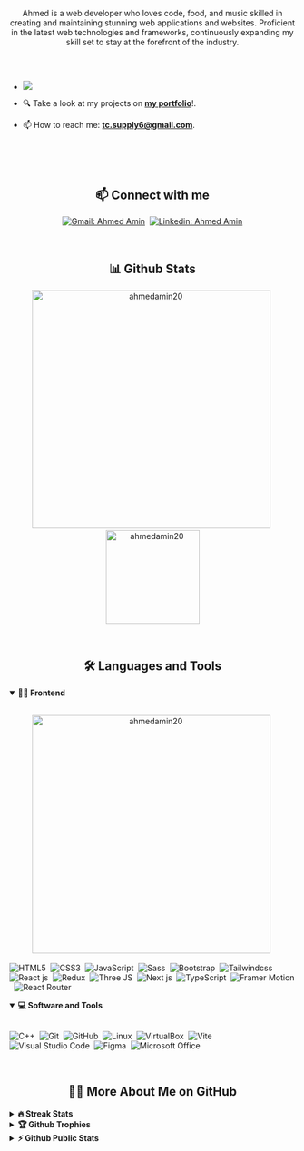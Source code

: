 <!-- Banner-->

<!-- ![Personal Profile Banner](./assets/cover3.png) -->

<p align="center">
Ahmed is a web developer who loves code, food, and music skilled in creating and
maintaining stunning web applications and websites. Proficient in the latest
web technologies and frameworks, continuously expanding my skill set to stay at the forefront
of the industry.
</p>

##

<br>
<!---
- Web illustrations by Storyset ( https://storyset.com/web )
--->
<!-- <img align="right" alt="GIF" src="./assets/programming-animate.svg" width="360px"/> -->


<be>

-  ![](https://komarev.com/ghpvc/?username=ahmedamin20)


- 🔍 Take a look at my projects on [**my portfolio**](https://portfolio-psi-pied-15.vercel.app/)!.

- 📫 How to reach me: **tc.supply6@gmail.com**.


<br>
<br>


<br>
<h2 align="center">📫 Connect with me</h2>

<div align = "center">
  
[![Gmail: Ahmed Amin](https://img.shields.io/badge/-gmail-red?style=for-the-badge&logo=Gmail&logoColor=white&link=mailto:tc.supply6@gmail.com)](mailto:tc.supply6@gmail.com)&nbsp;
[![Linkedin: Ahmed Amin](https://img.shields.io/badge/-linkedin-blue?style=for-the-badge&logo=Linkedin&logoColor=white&link=https://www.linkedin.com/in/ahmed-amin-2280a8149/)](https://www.linkedin.com/in/ahmed-amin-2280a8149/)

</div>

<br>
<h2 align="center">📊 Github Stats</h2>

<div align = "center">

<p align="center">
<img src="https://github-readme-stats.vercel.app/api?username=ahmedamin20&show_icons=true&theme=radical" alt="ahmedamin20" width="420"/>&nbsp;<img src="https://github-readme-stats.vercel.app/api/top-langs/?user=ahmedamin20&layout=compact&theme=radical" alt="ahmedamin20" height="165">
</p>

</div>
<br>

<h2 align="center">🛠️ Languages and Tools</h2>

<!-- <div align="center"> -->
<details open>
<summary><b>🏄‍♂️ Frontend</b></summary>
<br>
<p align="center">
  <img src="https://github-readme-stats.vercel.app/api/top-langs/?username=ahmedamin20&layout=compact"
  alt="ahmedamin20" width="420"/>&nbsp;
</p>

![HTML5](https://img.shields.io/badge/-HTML5-E34F26?style=for-the-badge&logo=html5&logoColor=white)&nbsp;
![CSS3](https://img.shields.io/badge/-CSS3-1572B6?style=for-the-badge&logo=css3)&nbsp;
![JavaScript](https://img.shields.io/badge/-JavaScript-black?style=for-the-badge&logo=javascript)&nbsp;
![Sass](https://img.shields.io/badge/-Sass-CC6699?style=for-the-badge&logo=sass&logoColor=white)&nbsp;
![Bootstrap](https://img.shields.io/badge/-Bootstrap-563D7C?style=for-the-badge&logo=bootstrap)&nbsp;
![Tailwindcss](https://img.shields.io/badge/Tailwind_CSS-38B2AC?style=for-the-badge&logo=tailwind-css&logoColor=white)&nbsp;
![React js](https://img.shields.io/badge/React-20232A?style=for-the-badge&logo=react&logoColor=61DAFB)&nbsp;
![Redux](https://img.shields.io/badge/Redux-593D88?style=for-the-badge&logo=redux&logoColor=white)&nbsp;
![Three JS](https://img.shields.io/badge/ThreeJs-black?style=for-the-badge&logo=three.js&logoColor=white)&nbsp;
![Next js](https://img.shields.io/badge/next%20js-000000?style=for-the-badge&logo=nextdotjs&logoColor=white)&nbsp;
![TypeScript](https://img.shields.io/badge/TypeScript-007ACC?style=for-the-badge&logo=typescript&logoColor=white)&nbsp;
![Framer Motion](https://img.shields.io/badge/Framer-black?style=for-the-badge&logo=framer&logoColor=blue)&nbsp;
![React Router](https://img.shields.io/badge/React_Router-CA4245?style=for-the-badge&logo=react-router&logoColor=white)&nbsp;
</details>






<details open>
<summary><b>💻 Software and Tools</b></summary>
<br>

![C++](https://img.shields.io/badge/C%2B%2B-00599C?style=for-the-badge&logo=c%2B%2B&logoColor=white)&nbsp;
![Git](https://img.shields.io/badge/-Git-black?style=for-the-badge&logo=git)&nbsp;
![GitHub](https://img.shields.io/badge/-GitHub-181717?style=for-the-badge&logo=github)&nbsp;
![Linux](https://img.shields.io/badge/-Linux-black?style=for-the-badge&logo=linux)&nbsp;
![VirtualBox](https://img.shields.io/badge/VirtualBox-21416b?style=for-the-badge&logo=VirtualBox&logoColor=white)&nbsp;
![Vite](https://img.shields.io/badge/Vite-B73BFE?style=for-the-badge&logo=vite&logoColor=FFD62E)&nbsp;
![Visual Studio Code](https://img.shields.io/badge/-Visual%20Studio%20Code-007ACC?style=for-the-badge&&logo=visual-studio-code&logoColor=white)&nbsp;
![Figma](https://img.shields.io/badge/Figma-F24E1E?style=for-the-badge&logo=figma&logoColor=white)&nbsp;
![Microsoft Office](https://img.shields.io/badge/-Microsoft%20Office-D83B01?style=for-the-badge&logo=microsoft-office&logoColor=white)&nbsp;
</details>


<br>

<h2 align="center">👨‍💻 More About Me on GitHub</h2>


<details>
<summary><b>🔥 Streak Stats</b></summary>
<br>
<p align="center">
<img src="http://github-readme-streak-stats.herokuapp.com?user=ahmedamin20&theme=radical&hide_border=true" alt="ahmedamin20" width="420"/>
</p>
</details>

<details>
<summary><b>🏆 Github Trophies</b></summary>
<br>
<p align="center">
<img src="https://github-profile-trophy.vercel.app/?user=ahmedamin20&theme=radical&no-frame=true&no-bg=true" alt="ahmedamin20" />
</p>
</details>

<details>
<summary><b>⚡ Github Public Stats</b></summary>
<br>
<p align="center">
<img src="https://github-readme-stats.vercel.app/api?user=ahmedamin20&show_icons=true&theme=radical&count_private=true" alt="ahmedamin20" width="420"/>&nbsp;<img src="https://github-readme-stats.vercel.app/api/top-langs/?user=ahmedamin20&layout=compact&theme=radical" alt="ahmedamin20" height="165">
</p>
<img src="https://visitor-badge.glitch.me/badge?page_id=ahmedamin20.ahmedamin20">
</details>
